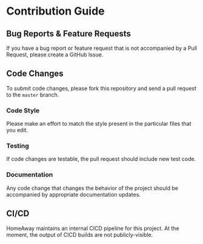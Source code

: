 Contribution Guide
==============================

Bug Reports & Feature Requests
-------------------------

If you have a bug report or feature request that is not accompanied by a Pull Request, please create a GitHub Issue.

Code Changes
-------------------------

To submit code changes, please fork this repository and send a pull request to the `master` branch.

### Code Style

Please make an effort to match the style present in the particular files that you edit.

### Testing

If code changes are testable, the pull request should include new test code.

### Documentation

Any code change that changes the behavior of the project should be accompanied by appropriate documentation updates.

CI/CD
-------------------------

HomeAway maintains an internal CICD pipeline for this project. At the moment, the output of CICD builds are not publicly-visible.
